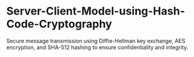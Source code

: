 # Server-Client-Model-using-Hash-Code-Cryptography
Secure message transmission using Diffie-Hellman key exchange, AES encryption, and SHA-512 hashing to ensure confidentiality and integrity.

